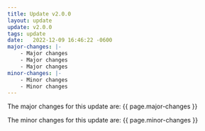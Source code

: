 ```yaml
---
title: Update v2.0.0
layout: update
update: v2.0.0
tags: update
date:   2022-12-09 16:46:22 -0600
major-changes: |-
    - Major changes
    - Major changes
    - Major changes
minor-changes: |-
    - Minor changes
    - Minor changes
---
```


The major changes for this update are:
{{ page.major-changes }}

The minor changes for this update are:
{{ page.minor-changes }}

